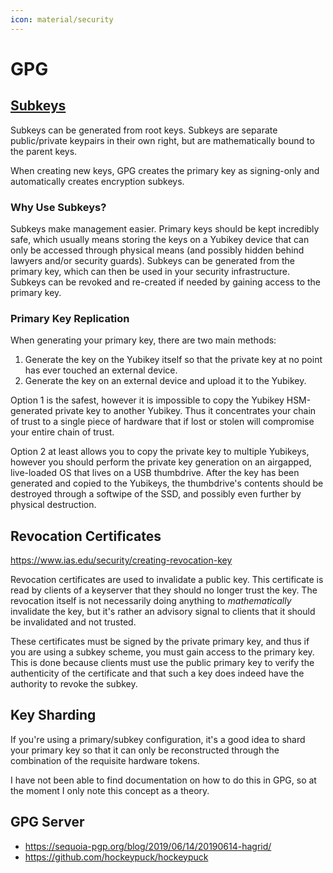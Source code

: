 ```yaml
---
icon: material/security
---
```


# GPG

## [Subkeys](https://wiki.debian.org/Subkeys#:~:text=In%20other%20words%2C%20subkeys%20are,mails%20with%20GnuPG%20at%20all.)

Subkeys can be generated from root keys. Subkeys are separate public/private keypairs in their own right, but are mathematically bound to the parent keys.

When creating new keys, GPG creates the primary key as signing-only and automatically creates encryption subkeys.

### Why Use Subkeys?

Subkeys make management easier. Primary keys should be kept incredibly safe, which usually means storing the keys on a Yubikey device that can only be accessed through physical means (and possibly hidden behind lawyers and/or security guards). Subkeys can be generated from the primary key, which can then be used in your security infrastructure. Subkeys can be revoked and re-created if needed by gaining access to the primary key.

### Primary Key Replication

When generating your primary key, there are two main methods:

1. Generate the key on the Yubikey itself so that the private key at no point has ever touched an external device.
2. Generate the key on an external device and upload it to the Yubikey.

Option 1 is the safest, however it is impossible to copy the Yubikey HSM-generated private key to another Yubikey. Thus it concentrates your chain of trust to a single piece of hardware that if lost or stolen will compromise your entire chain of trust.

Option 2 at least allows you to copy the private key to multiple Yubikeys, however you should perform the private key generation on an airgapped, live-loaded OS that lives on a USB thumbdrive. After the key has been generated and copied to the Yubikeys, the thumbdrive's contents should be destroyed through a softwipe of the SSD, and possibly even further by physical destruction.

## Revocation Certificates

https://www.ias.edu/security/creating-revocation-key

Revocation certificates are used to invalidate a public key. This certificate is read by clients of a keyserver that they should no longer trust the key. The revocation itself is not necessarily doing anything to _mathematically_ invalidate the key, but it's rather an advisory signal to clients that it should be invalidated and not trusted.

These certificates must be signed by the private primary key, and thus if you are using a subkey scheme, you must gain access to the primary key. This is done because clients must use the public primary key to verify the authenticity of the certificate and that such a key does indeed have the authority to revoke the subkey.

## Key Sharding

If you're using a primary/subkey configuration, it's a good idea to shard your primary key so that it can only be reconstructed through the combination of the requisite hardware tokens.

I have not been able to find documentation on how to do this in GPG, so at the moment I only note this concept as a theory.

## GPG Server

- https://sequoia-pgp.org/blog/2019/06/14/20190614-hagrid/
- https://github.com/hockeypuck/hockeypuck

